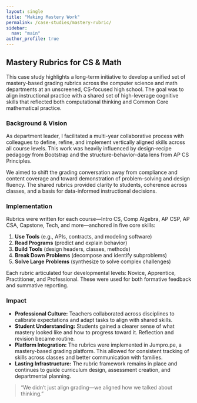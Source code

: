 ```yaml
---
layout: single
title: "Making Mastery Work"
permalink: /case-studies/mastery-rubric/
sidebar:
  nav: "main"
author_profile: true
---
```


## Mastery Rubrics for CS & Math

This case study highlights a long-term initiative to develop a unified set of mastery-based grading rubrics across the computer science and math departments at an unscreened, CS-focused high school. The goal was to align instructional practice with a shared set of high-leverage cognitive skills that reflected both computational thinking and Common Core mathematical practice.

### Background & Vision
As department leader, I facilitated a multi-year collaborative process with colleagues to define, refine, and implement vertically aligned skills across all course levels. This work was heavily influenced by design-recipe pedagogy from Bootstrap and the structure-behavior-data lens from AP CS Principles.

We aimed to shift the grading conversation away from compliance and content coverage and toward demonstration of problem-solving and design fluency. The shared rubrics provided clarity to students, coherence across classes, and a basis for data-informed instructional decisions.

### Implementation
Rubrics were written for each course—Intro CS, Comp Algebra, AP CSP, AP CSA, Capstone, Tech, and more—anchored in five core skills:
1. **Use Tools** (e.g., APIs, contracts, and modeling software)
2. **Read Programs** (predict and explain behavior)
3. **Build Tools** (design headers, classes, methods)
4. **Break Down Problems** (decompose and identify subproblems)
5. **Solve Large Problems** (synthesize to solve complex challenges)

Each rubric articulated four developmental levels: Novice, Apprentice, Practitioner, and Professional. These were used for both formative feedback and summative reporting.

### Impact
- **Professional Culture:** Teachers collaborated across disciplines to calibrate expectations and adapt tasks to align with shared skills.
- **Student Understanding:** Students gained a clearer sense of what mastery looked like and how to progress toward it. Reflection and revision became routine.
- **Platform Integration:** The rubrics were implemented in Jumpro.pe, a mastery-based grading platform. This allowed for consistent tracking of skills across classes and better communication with families.
- **Lasting Infrastructure:** The rubric framework remains in place and continues to guide curriculum design, assessment creation, and departmental planning.

> “We didn’t just align grading—we aligned how we talked about thinking.”
